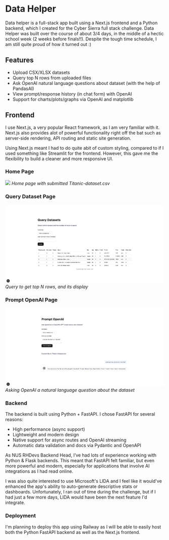 # Data Helper

Data helper is a full-stack app built using a Next.js frontend and a Python backend, which I created for the Cyber Sierra full stack challenge. Data Helper was built over the course of about 3/4 days, in the middle of a hectic school week (2 weeks before finals!!). Despite the tough time schedule, I am still quite proud of how it turned out :)

## Features

- Upload CSX/XLSX datasets
- Query top N rows from uploaded files
- Ask OpenAI natural language questions about dataset (with the help of PandasAI)
- View prompt/response history (in chat form) with OpenAI
- Support for charts/plots/graphs via OpenAI and matplotlib

## Frontend

I use Next.js, a very popular React framework, as I am very familiar with it. Next.js also provides alot of powerful functionality right off the bat such as server-side rendering, API routing and static site generation.

Using Next.js meant I had to do quite abit of custom styling, compared to if I used something like Streamlit for the frontend. However, this gave me the flexibility to build a cleaner and more responsive UI.

### Home Page

![](public/homepage.png)
_Home page with submitted Titanic-dataset.csv_

### Query Dataset Page

![](public/query.png)
_Query to get top N rows, and its display_

### Prompt OpenAI Page

![](public/prompt.png)
_Asking OpenAI a natural language question about the dataset_

### Backend

The backend is built using Python + FastAPI. I chose FastAPI for several reasons:

- High performance (async support)
- Lightweight and modern design
- Native support for async routes and OpenAI streaming
- Automatic data validation and docs via Pydantic and OpenAPI

As NUS RHDevs Backend Head, I’ve had lots of experience working with Python & Flask backends. This meant that FastAPI felt familiar, but even more powerful and modern, especially for applications that involve AI integrations as I had read online.

I was also quite interested to use Microsoft's LIDA and I feel like it would've enhanced the app's ability to auto-generate descriptive stats or dashboards. Unfortunately, I ran out of time during the challenge, but if I had just a few more days, LIDA would have been the next feature I'd integrate.

### Deployment

I'm planning to deploy this app using Railway as I will be able to easily host both the Python FastAPI backend as well as the Next.js frontend.
